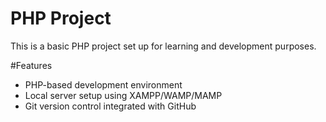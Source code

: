 # PHP Project

This is a basic PHP project set up for learning and development purposes.

#Features
- PHP-based development environment
- Local server setup using XAMPP/WAMP/MAMP
- Git version control integrated with GitHub
